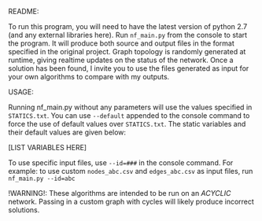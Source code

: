 README:

To run this program, you will need to have the latest version of python 2.7 (and any external libraries here).  Run `nf_main.py` from the console to start the program.  It will produce both source and output files in the format specified in the original project.  Graph topology is randomly generated at runtime, giving realtime updates on the status of the network.  Once a solution has been found, I invite you to use the files generated as input for your own algorithms to compare with my outputs.

USAGE:

Running nf_main.py without any parameters will use the values specified in `STATICS.txt`.  You can use `--default` appended to the console command to force the use of default values over `STATICS.txt`.  The static variables and their default values are given below:

[LIST VARIABLES HERE]

To use specific input files, use `--id=###` in the console command.  For example: to use custom `nodes_abc.csv` and  `edges_abc.csv` as input files, run `nf_main.py --id=abc`

!WARNING!: These algorithms are intended to be run on an *ACYCLIC* network.  Passing in a custom graph with cycles will likely produce incorrect solutions.